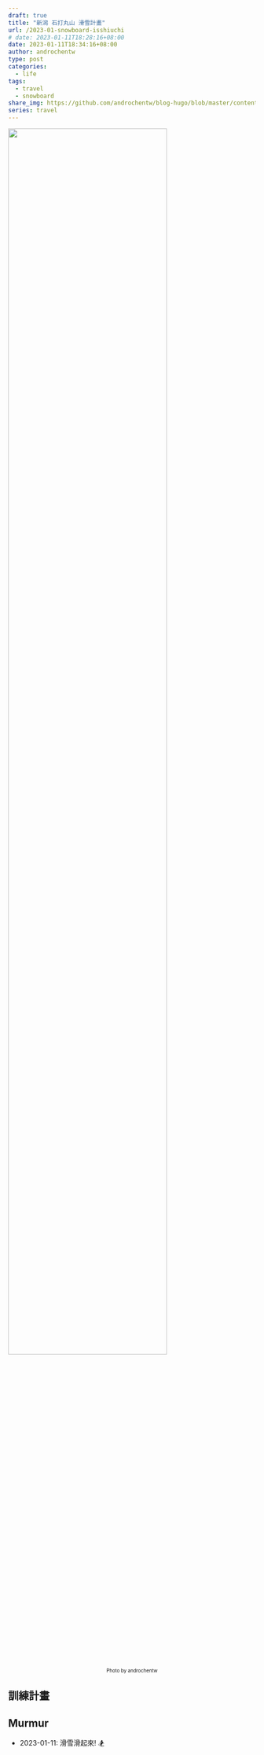 ```yaml
---
draft: true
title: "新潟 石打丸山 滑雪計畫"
url: /2023-01-snowboard-isshiuchi
# date: 2023-01-11T18:28:16+08:00
date: 2023-01-11T18:34:16+08:00
author: androchentw
type: post
categories:
  - life
tags: 
  - travel
  - snowboard
share_img: https://github.com/androchentw/blog-hugo/blob/master/content/life/travel/2019-01-30-Ishiuchi-Maruyama.png?raw=true
series: travel
---
```


<img style="width:80%;" src="https://github.com/androchentw/blog-hugo/blob/master/content/life/travel/2019-01-30-Ishiuchi-Maruyama.png?raw=true">
<p align="center"><sub><sup>
  Photo by androchentw
</sup></sub></p>

<!--more-->

## 訓練計畫

## Murmur

* 2023-01-11: 滑雪滑起來! 🏂
